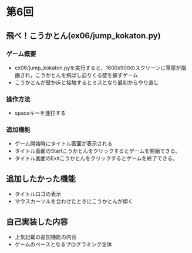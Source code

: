 # 第6回
## 飛べ！こうかとん(ex06/jump_kokaton.py)
### ゲーム概要
- ex06/jump_kokaton.pyを実行すると，1600x900のスクリーンに草原が描画され，こうかとんを飛ばし迫りくる壁を躱すゲーム
- こうかとんが壁か床と接触するとミスとなり最初からやり直し
### 操作方法
- spaceキーを連打する
### 追加機能
- ゲーム開始時にタイトル画面が表示される
- タイトル画面のStartこうかとんをクリックするとゲームを開始できる。
- タイトル画面のExitこうかとんをクリックするとゲームを終了できる。
## 追加したかった機能
- タイトルロゴの表示
- マウスカーソルを合わせたときにこうかとんが傾く
## 自己実装した内容
- 上気記載の追加機能の内容
- ゲームのベースとなるプログラミング全体
